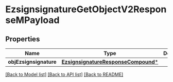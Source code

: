 # EzsignsignatureGetObjectV2ResponseMPayload

## Properties
Name | Type | Description | Notes
------------ | ------------- | ------------- | -------------
**objEzsignsignature** | [**EzsignsignatureResponseCompound***](EzsignsignatureResponseCompound.md) |  | 

[[Back to Model list]](../README.md#documentation-for-models) [[Back to API list]](../README.md#documentation-for-api-endpoints) [[Back to README]](../README.md)


